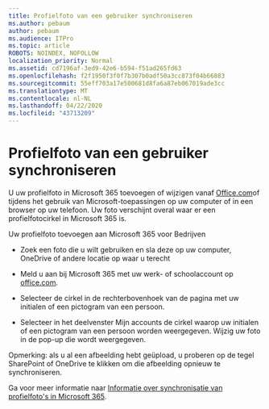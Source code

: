 ```yaml
---
title: Profielfoto van een gebruiker synchroniseren
ms.author: pebaum
author: pebaum
ms.audience: ITPro
ms.topic: article
ROBOTS: NOINDEX, NOFOLLOW
localization_priority: Normal
ms.assetid: cd7196af-3ed9-42e6-b594-f51ad265fd63
ms.openlocfilehash: f2f1950f3f0f7b307b0adf50a3cc873f04b66883
ms.sourcegitcommit: 55eff703a17e500681d8fa6a87eb067019ade3cc
ms.translationtype: MT
ms.contentlocale: nl-NL
ms.lasthandoff: 04/22/2020
ms.locfileid: "43713209"
---
```

# <a name="sync-a-users-profile-picture"></a>Profielfoto van een gebruiker synchroniseren

U uw profielfoto in Microsoft 365 toevoegen of wijzigen vanaf [Office.com](https://www.office.com)of tijdens het gebruik van Microsoft-toepassingen op uw computer of in een browser op uw telefoon. Uw foto verschijnt overal waar er een profielfotocirkel in Microsoft 365 is.

Uw profielfoto toevoegen aan Microsoft 365 voor Bedrijven

- Zoek een foto die u wilt gebruiken en sla deze op uw computer, OneDrive of andere locatie op waar u terecht

- Meld u aan bij Microsoft 365 met uw werk- of schoolaccount op [office.com](https://www.office.com).

- Selecteer de cirkel in de rechterbovenhoek van de pagina met uw initialen of een pictogram van een persoon.

- Selecteer in het deelvenster Mijn accounts de cirkel waarop uw initialen of een pictogram van een persoon worden weergegeven. Wijzig uw foto in de pop-up die wordt weergegeven.

Opmerking: als u al een afbeelding hebt geüpload, u proberen op de tegel SharePoint of OneDrive te klikken om die afbeelding opnieuw te synchroniseren.

Ga voor meer informatie naar [Informatie over synchronisatie van profielfoto's in Microsoft 365](https://support.office.com/article/information-about-profile-picture-synchronization-in-office-365-20594d76-d054-4af4-a660-401133e3d48a).
